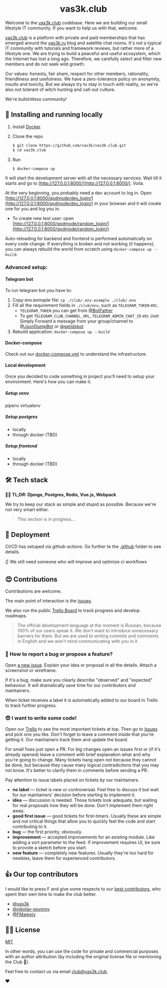 <div align="center">
  <br>
  <img src="frontend/static/images/logo/logo-256.png" alt="">
  <h1>vas3k.club</h1>
</div>

Welcome to the [vas3k.club](https://vas3k.club) codebase. Here we are building our small lifestyle IT community. If you want to help us with that, welcome.

[vas3k.club](https://vas3k.club) is a platform with private and paid memberships that has emerged around the [vas3k.ru](https://vas3k.ru) blog and satellite chat rooms. It's not a typical IT community with tutorials and framework reviews, but rather more of a lifestyle one. We are trying to build a peaceful and useful ecosystem, which the Internet has lost a long ago. Therefore, we carefully select and filter new members and do not seek wild growth.

Our values: honesty, fair share, respect for other members, rationality, friendliness and usefulness. We have a zero-tolerance policy on anonymity, insults and toxicity. But we always try to stay in touch with reality, so we're also not tolerant of witch hunting and call-out culture.

We're bullshitless community!

## 🔮 Installing and running locally

1. Install [Docker](https://www.docker.com/get-started)

2. Clone the repo

    ```sh
    $ git clone https://github.com/vas3k/vas3k.club.git
    $ cd vas3k.club
    ```

3. Run

    ```sh
    $ docker-compose up
    ```

It will start the development server with all the necessary services. Wait till it starts and go to [http://127.0.0.1:8000/](http://127.0.0.1:8000/). Voila.

At the very beginning, you probably need a dev account to log in. Open [http://127.0.0.1:8000/godmode/dev_login/](http://127.0.0.1:8000/godmode/dev_login/) in your browser and it will create one for you and log you in.
- To create new test user: open [http://127.0.0.1:8000/godmode/random_login/](http://127.0.0.1:8000/godmode/random_login/)

Auto-reloading for backend and frontend is performed automatically on every code change. If everything is broken and not working (it happens), you can always rebuild the world from scratch using `docker-compose up --build`.

### Advanced setup:

#### Telegram bot
To run telegram bot you have to:
  1. Copy env.exmaple file: `cp ./club/.env.example ./club/.env`
  2. Fill all the requirement fields in `./club/env`, such as `TELEGRAM_TOKEN` etc.
      - `TELEGRAM_TOKEN` you can get from [@BotFather](https://t.me/BotFather)
      - To get `TELEGRAM_CLUB_CHANNEL_URL`, `TELEGRAM_ADMIN_CHAT_ID` etc Just Simply Forward a message from your group/channel to [@JsonDumpBot](https://t.me/JsonDumpBot) or [@getidsbot](https://t.me/getidsbot)
  3. Rebuild application: `docker-compose up --build`

#### Docker-compose
Check out our [docker-compose.yml](https://github.com/vas3k/vas3k.club/blob/master/docker-compose.yml) to understand the infrastructure.

#### Local development
Once you decided to code something in project you'll need to setup your environment. Here's how you can make it.

##### Setup venv
pipenv
virtualenv
##### Setup postgres
- locally 
- through docker (TBD)

##### Setup frontend
- locally 
- through docker (TBD)

## 🛠 Tech stack

👨‍💻 **TL;DR: Django, Postgres, Redis, Vue.js, Webpack**

We try to keep our stack as simple and stupid as possible. Because we're not very smart either.

> This section is in progress...

## 🚢 Deployment

CI/CD has setuped via github-actions. Go further to the [.github](.github/) folder to see details.

:point_up: We still need someone who will improve and optimize ci workflows


## 😍 Contributions

Contributions are welcome.  

The main point of interaction is the [Issues](https://github.com/vas3k/vas3k.club/issues).

We also run the public [Trello Board](https://trello.com/b/SAbS5JiI/) to track progress and develop roadmaps.

> The official development language at the moment is Russian, because 100% of our users speak it. We don't want to introduce unnecessary barriers for them. But we are used to writing commits and comments in English and we won't mind communicating with you in it.

### 🐛 How to report a bug or propose a feature?

Open [a new issue](https://github.com/vas3k/vas3k.club/issues/new). Explain your idea or proposal in all the details. Attach a screenshot or wireframe.

If it's a bug, make sure you clearly describe "observed" and "expected" behaviour. It will dramatically save time for our contributors and maintainers.

When ticket receives a label it is automatically added to our board in Trello to track further progress.

### 😎 I want to write some code!

Open our [Trello](https://trello.com/b/SAbS5JiI/) to see the most important tickets at top. Then go to [Issues](https://github.com/vas3k/vas3k.club/issues) and pick one you like. Don't forget to leave a comment inside that you're getting it. Our maintainers track them and update the board. 

For small fixes just open a PR. For big changes open an issues first or (if it's already opened) leave a comment with brief explanation what and why you're going to change. Many tickets hang open not because they cannot be done, but because they cause many logical contradictions that you may not know. It's better to clarify them in comments before sending a PR.

Pay attention to issue labels placed on tickets by our maintainers.

- **no label** — ticket is new or controversial. Feel free to discuss it but wait for our maintainers' decision before starting to implement it.
- **idea** — discussion is needed. Those tickets look adequate, but waiting for real proposals how they will be done. Don't implement them right away.
- **good first issue** — good tickets for first-timers. Usually these are simple and not critical things that allow you to quickly feel the code and start contributing to it.
- **bug** — the first priority, obviously.
- **improvement** — accepted improvements for an existing module. Like adding a sort parameter to the feed. If improvement requires UI, be sure to provide a sketch before you start.
- **new feature** —  completely new features. Usually they're too hard for newbies, leave them for experienced contributors. 
 
## 👍 Our top contributors

I would like to press F and give some respects to our [best contributors](https://github.com/vas3k/vas3k.club/graphs/contributors), who spent their own time to make the club better.

- [@vas3k](https://github.com/vas3k)
- [@nikolay-govorov](https://github.com/nikolay-govorov)
- [@FMajesty](https://github.com/FMajesty)


## 👩‍💼 License 

[MIT](LICENSE)

In other words, you can use the code for private and commercial purposes with an author attribution (by including the original license file or mentioning the Club 🎩).

Feel free to contact us via email [club@vas3k.club](mailto:club@vas3k.club).

❤️

